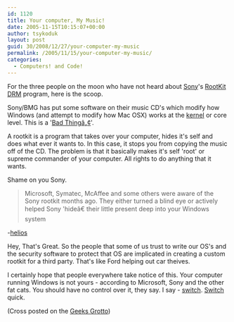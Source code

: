 ```yaml
---
id: 1120
title: Your computer, My Music!
date: 2005-11-15T10:15:07+00:00
author: tsykoduk
layout: post
guid: 30/2008/12/27/your-computer-my-music
permalink: /2005/11/15/your-computer-my-music/
categories:
  - Computers! and Code!
---
```

<p>For the three people on the moon who have not heard about <a href="http://www.sonybmg.com/">Sony</a>'s <a href="http://en.wikipedia.org/wiki/Rootkit">RootKit</a> <a href="http://en.wikipedia.org/wiki/Digital_rights_management"><span class="caps">DRM</span></a> program, here is the scoop.</p>


<p>Sony/BMG has put some software on their music CD's which modify how Windows (and attempt to modify how Mac <span class="caps">OSX</span>) works at the <a href="http://en.wikipedia.org/wiki/Kernel_%28computer_science%29">kernel</a> or core level. This is a '<a href="http://en.wikipedia.org/wiki/Bad_thing">Bad Thingâ„¢</a>'.</p>


<p>A rootkit is a program that takes over your computer, hides it's self and does what ever it wants to. In this case, it stops you from copying the music off of the CD. The problem is that it basically makes it's self 'root' or supreme commander of your computer. All rights to do anything that it wants.</p>


<p>Shame on you Sony.</p>


<blockquote>Microsoft, Symatec, McAffee and some others were aware of the Sony rootkit months ago. They either turned a blind eye or actively helped Sony 'hideâ€ their little present deep into your Windows system</blockquote>
-<a href="http://lobby4linux.com/WordPress/?p=58">helios</a>

<p>Hey, That's Great. So the people that some of us trust to write our OS's and the security software to protect that OS are implicated in creating a custom rootkit for a third party. That's like Ford helping out car theives.</p>


<p>I certainly hope that people everywhere take notice of this. Your computer running Windows is not yours - according to Microsoft, Sony and the other fat cats. You should have no control over it, they say. I say - <a href="http://www.transbuddha.com/mediaHolder.php?id=174">switch</a>. <a href="http://www.apple.com/switch/">Switch</a> quick.</p>


<p>(Cross posted on the <a href="http://geek.nokes.name">Geeks Grotto</a>)</p>